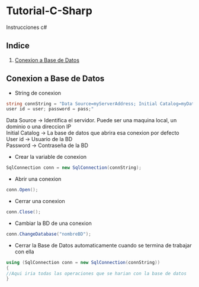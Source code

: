 # Tutorial-C-Sharp
Instrucciones c#
## Indice

1. [Conexion a Base de Datos](#conexion-a-base-de-datos)

## Conexion a Base de Datos

* String de conexion
```csharp
string connString = "Data Source=myServerAddress; Initial Catalog=myDataBase; Integrated Security=True; 
user id = user; password = pass;"
```
Data Source -> Identifica el servidor. Puede ser una maquina local, un dominio o una direccion IP    
Initial Catalog -> La base de datos que abrira esa conexion por defecto  
User id -> Usuario de la BD  
Password -> Contraseña de la BD  

* Crear la variable de conexion

```csharp
SqlConnection conn = new SqlConnection(connString);
```

* Abrir una conexion

```csharp
conn.Open();
```

* Cerrar una conexion

```csharp
conn.Close();
```

* Cambiar la BD de una conexion 

```csharp
conn.ChangeDatabase("nombreBD");
```

* Cerrar la Base de Datos automaticamente cuando se termina de trabajar con ella

```csharp
using (SqlConnection conn = new SqlConnection(connString))
{
//Aqui iria todas las operaciones que se harian con la base de datos
}
```
